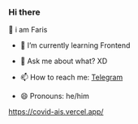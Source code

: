 ### Hi there 

👋 i am Faris

<!--
**FARIS137/FARIS137** is a ✨ _special_ ✨ repository because its `README.md` (this file) appears on your GitHub profile.

Here are some ideas to get you started:
- 👯 I’m looking to collaborate on ...
- 🤔 I’m looking for help with someone 
- 🔭 I’m currently working on ...-->
- 🌱 I’m currently learning Frontend

- 💬 Ask me about what? XD
- 📫 How to reach me: <a href ="https://t.me/goodfirls">Telegram </a>
- 😄 Pronouns: he/him

https://covid-ais.vercel.app/



